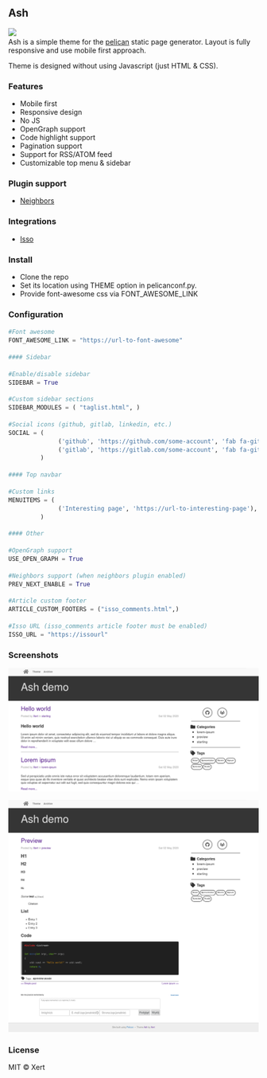 ## Ash
<a target="_blank" href="LICENSE" title="License: MIT"><img src="https://img.shields.io/badge/License-MIT-blue.svg"></a>
<br/>
Ash is a simple theme for the [pelican](https://github.com/ametaireau/pelican) static page generator. Layout is fully responsive and use mobile first approach. 

Theme is designed without using Javascript (just HTML & CSS). 

### Features

* Mobile first
* Responsive design
* No JS
* OpenGraph support
* Code highlight support
* Pagination support
* Support for RSS/ATOM feed
* Customizable top menu & sidebar

### Plugin support
- [Neighbors](https://github.com/getpelican/pelican-plugins/tree/master/neighbors)

### Integrations
- [Isso](https://posativ.org/isso/)

### Install

* Clone the repo 
* Set its location using THEME option in pelicanconf.py.
* Provide font-awesome css via FONT_AWESOME_LINK
### Configuration
```python
#Font awesome
FONT_AWESOME_LINK = "https://url-to-font-awesome"

#### Sidebar

#Enable/disable sidebar
SIDEBAR = True 

#Custom sidebar sections
SIDEBAR_MODULES = ( "taglist.html", )

#Social icons (github, gitlab, linkedin, etc.)
SOCIAL = (
              ('github', 'https://github.com/some-account', 'fab fa-github fa-fw fa-lg'),
              ('gitlab', 'https://gitlab.com/some-account', 'fab fa-gitlab fa-fw fa-lg'),
     	 )

#### Top navbar

#Custom links
MENUITEMS = (
              ('Interesting page', 'https://url-to-interesting-page'),
     	 )

#### Other

#OpenGraph support
USE_OPEN_GRAPH = True

#Neighbors support (when neighbors plugin enabled)
PREV_NEXT_ENABLE = True

#Article custom footer
ARTICLE_CUSTOM_FOOTERS = ("isso_comments.html",)

#Isso URL (isso_comments article footer must be enabled)
ISSO_URL = "https://issourl"

```

### Screenshots
![Home page](screenshot_1.png)

![Article](screenshot_2.png)

### License
MIT © Xert



​    
